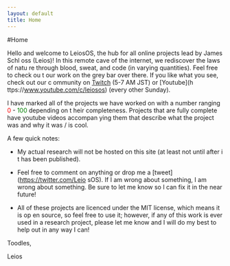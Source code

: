 ```yaml
---
layout: default
title: Home
---
```


#Home

Hello and welcome to LeiosOS, the hub for all online projects lead by James Schl
oss (Leios)! In this remote cave of the internet, we rediscover the laws of natu
re through blood, sweat, and code (in varying quantities). Feel free to check ou
t our work on the grey bar over there. If you like what you see, check out our c
ommunity on [Twitch](http://www.twitch.tv/simuleios) (5-7 AM JST) or [Youtube](h
ttps://www.youtube.com/c/leiosos) (every other Sunday).

I have marked all of the projects we have worked on with a number ranging <span 
style="color:red">0</span> - <span style="color:green">100</span> depending on t
heir completeness. Projects that are fully complete have youtube videos accompan
ying them that describe what the project was and why it was / is cool.

A few quick notes:

* My actual research will not be hosted on this site (at least not until after i
t has been published).

* Feel free to comment on anything or drop me a [tweet](https://twitter.com/Leio
sOS). If I am wrong about something, I am wrong about something. Be sure to let 
me know so I can fix it in the near future!

* All of these projects are licenced under the MIT license, which means it is op
en source, so feel free to use it; however, if any of this work is ever used in 
a research project, please let me know and I will do my best to help out in any 
way I can!

Toodles,

Leios
